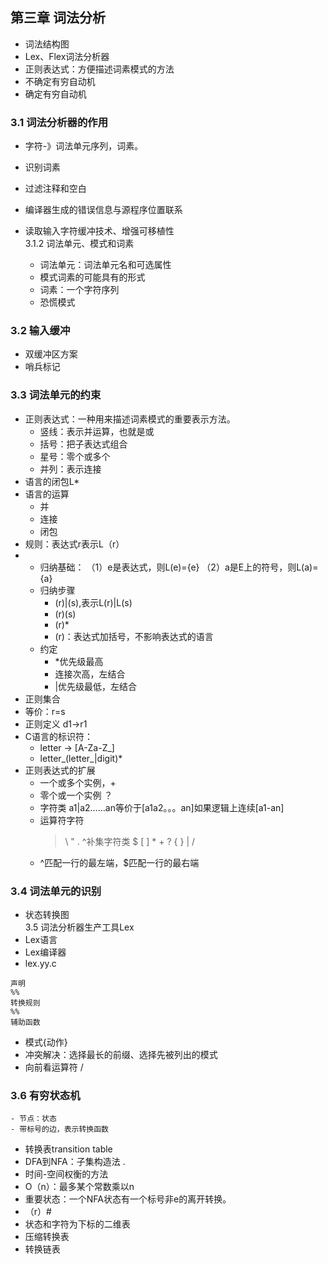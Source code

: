 ## 第三章 词法分析  
- 词法结构图  
- Lex、Flex词法分析器  
- 正则表达式：方便描述词素模式的方法  
- 不确定有穷自动机  
- 确定有穷自动机  
### 3.1 词法分析器的作用  
- 字符-》词法单元序列，词素。

- 识别词素  
- 过滤注释和空白  
- 编译器生成的错误信息与源程序位置联系

- 读取输入字符缓冲技术、增强可移植性    
3.1.2 词法单元、模式和词素  
  - 词法单元：词法单元名和可选属性  
  - 模式词素的可能具有的形式  
  - 词素：一个字符序列  
  - 恐慌模式  
### 3.2 输入缓冲  
  - 双缓冲区方案  
  - 哨兵标记  
### 3.3 词法单元的约束  
 - 正则表达式：一种用来描述词素模式的重要表示方法。  
   - 竖线：表示并运算，也就是或  
   - 括号：把子表达式组合  
   - 星号：零个或多个  
   - 并列：表示连接  
 - 语言的闭包L*
 - 语言的运算
   - 并
   - 连接
   - 闭包
 - 规则：表达式r表示L（r）
 - 
    - 归纳基础：
      （1）e是表达式，则L(e)={e}
      （2）a是E上的符号，则L(a)={a}
    - 归纳步骤  
      - (r)|(s),表示L(r)|L(s)  
      - (r)(s)
      - (r)*
      - (r)：表达式加括号，不影响表达式的语言  
    - 约定
      - *优先级最高  
      - 连接次高，左结合  
      - |优先级最低，左结合  
  - 正则集合  
  - 等价：r=s  
  - 正则定义  d1->r1  
  - C语言的标识符：
    - letter -> [A-Za-Z_]
    - letter_(letter_|digit)*  
  - 正则表达式的扩展  
    - 一个或多个实例，+  
    - 零个或一个实例  ？  
    - 字符类  a1|a2……an等价于[a1a2。。。an]如果逻辑上连续[a1-an]
    - 运算符字符  
      > \ " . ^补集字符类  $ [ ] * + ? { } | /
    - ^匹配一行的最左端，$匹配一行的最右端  
### 3.4 词法单元的识别  
  - 状态转换图  
3.5 词法分析器生产工具Lex  
  - Lex语言  
  - Lex编译器  
  - lex.yy.c  
  ~~~
  声明
  %%
  转换规则
  %%
  辅助函数
  ~~~  
  - 模式{动作}  
  - 冲突解决：选择最长的前缀、选择先被列出的模式  
  - 向前看运算符 /  
### 3.6 有穷状态机  
    - 节点：状态
    - 带标号的边，表示转换函数  
  - 转换表transition table    
  - DFA到NFA：子集构造法  .
  - 时间-空间权衡的方法  
  - O（n）：最多某个常数乘以n
  - 重要状态：一个NFA状态有一个标号非e的离开转换。   
  - （r）#  
  - 状态和字符为下标的二维表  
  - 压缩转换表  
  - 转换链表  
      
